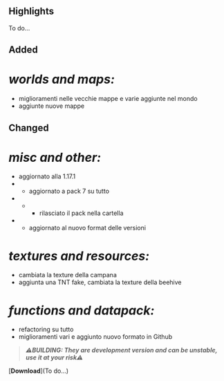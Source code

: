 ## Highlights

To do...

## Added

# _worlds and maps:_

- miglioramenti nelle vecchie mappe e varie aggiunte nel mondo
- aggiunte nuove mappe

## Changed

# _misc and other:_

- aggiornato alla 1.17.1
- - aggiornato a pack 7 su tutto
- - - rilasciato il pack nella cartella
- - aggiornato al nuovo format delle versioni

# _textures and resources:_

- cambiata la texture della campana 
- aggiunta una TNT fake, cambiata la texture della beehive

# _functions and datapack:_

- refactoring su tutto
- miglioramenti vari e aggiunto nuovo formato in Github

> _**⚠️BUILDING: They are development version and can be unstable, use it at your risk⚠️**_

[**Download**](To do...)